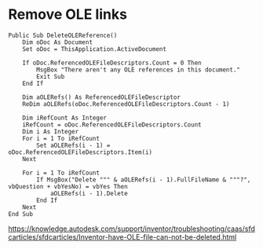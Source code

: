 # Remove OLE links

```vba
Public Sub DeleteOLEReference()
    Dim oDoc As Document
    Set oDoc = ThisApplication.ActiveDocument

    If oDoc.ReferencedOLEFileDescriptors.Count = 0 Then
        MsgBox "There aren't any OLE references in this document."
        Exit Sub
    End If

    Dim aOLERefs() As ReferencedOLEFileDescriptor
    ReDim aOLERefs(oDoc.ReferencedOLEFileDescriptors.Count - 1)

    Dim iRefCount As Integer
    iRefCount = oDoc.ReferencedOLEFileDescriptors.Count
    Dim i As Integer
    For i = 1 To iRefCount
        Set aOLERefs(i - 1) = oDoc.ReferencedOLEFileDescriptors.Item(i)
    Next

    For i = 1 To iRefCount
        If MsgBox("Delete """ & aOLERefs(i - 1).FullFileName & """?", vbQuestion + vbYesNo) = vbYes Then
            aOLERefs(i - 1).Delete
        End If
    Next
End Sub
```
https://knowledge.autodesk.com/support/inventor/troubleshooting/caas/sfdcarticles/sfdcarticles/Inventor-have-OLE-file-can-not-be-deleted.html
